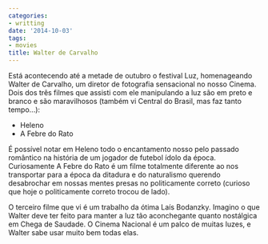 ```yaml
---
categories:
- writting
date: '2014-10-03'
tags:
- movies
title: Walter de Carvalho
---
```


Está acontecendo até a metade de outubro o festival Luz, homenageando Walter de Carvalho, um diretor de fotografia sensacional no nosso Cinema. Dois dos três filmes que assisti com ele manipulando a luz são em preto e branco e são maravilhosos (também vi Central do Brasil, mas faz tanto tempo...):

 - Heleno
 - A Febre do Rato

É possível notar em Heleno todo o encantamento nosso pelo passado romântico na história de um jogador de futebol ídolo da época. Curiosamente A Febre do Rato é um filme totalmente diferente ao nos transportar para a época da ditadura e do naturalismo querendo desabrochar em nossas mentes presas no politicamente correto (curioso que hoje o politicamente correto trocou de lado).

O terceiro filme que vi é um trabalho da ótima Laís Bodanzky. Imagino o que Walter deve ter feito para manter a luz tão aconchegante quanto nostálgica em Chega de Saudade. O Cinema Nacional é um palco de muitas luzes, e Walter sabe usar muito bem todas elas.